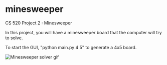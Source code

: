 # minesweeper
CS 520 Project 2 : Minesweeper

In this project, you will have a minesweeper board that the computer will try to solve.

To start the GUI, "python main.py 4 5" to generate a 4x5 board.

![Minesweeper solver gif](http://h-jain.com/wp-content/uploads/2018/11/2lrq0i.gif)
